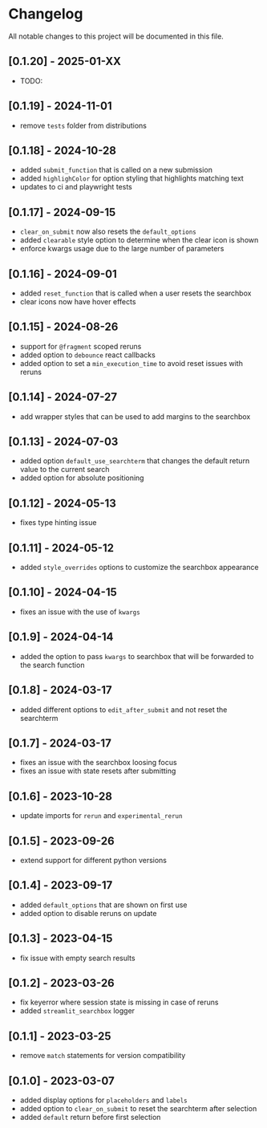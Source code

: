 # Changelog

All notable changes to this project will be documented in this file.

## [0.1.20] - 2025-01-XX

- TODO:

## [0.1.19] - 2024-11-01

- remove `tests` folder from distributions

## [0.1.18] - 2024-10-28

- added `submit_function` that is called on a new submission
- added `highlighColor` for option styling that highlights matching text
- updates to ci and playwright tests

## [0.1.17] - 2024-09-15

- `clear_on_submit` now also resets the `default_options`
- added `clearable` style option to determine when the clear icon is shown
- enforce kwargs usage due to the large number of parameters

## [0.1.16] - 2024-09-01

- added `reset_function` that is called when a user resets the searchbox
- clear icons now have hover effects

## [0.1.15] - 2024-08-26

- support for `@fragment` scoped reruns
- added option to `debounce` react callbacks
- added option to set a `min_execution_time` to avoid reset issues with reruns

## [0.1.14] - 2024-07-27

- add wrapper styles that can be used to add margins to the searchbox

## [0.1.13] - 2024-07-03

- added option `default_use_searchterm` that changes the default return value to the current search
- added option for absolute positioning

## [0.1.12] - 2024-05-13

- fixes type hinting issue

## [0.1.11] - 2024-05-12

- added `style_overrides` options to customize the searchbox appearance

## [0.1.10] - 2024-04-15

- fixes an issue with the use of `kwargs`

## [0.1.9] - 2024-04-14

- added the option to pass `kwargs` to searchbox that will be forwarded to the search function


## [0.1.8] - 2024-03-17

- added different options to `edit_after_submit` and not reset the searchterm

## [0.1.7] - 2024-03-17

- fixes an issue with the searchbox loosing focus
- fixes an issue with state resets after submitting

## [0.1.6] - 2023-10-28

- update imports for `rerun` and `experimental_rerun`

## [0.1.5] - 2023-09-26

- extend support for different python versions

## [0.1.4] - 2023-09-17

- added `default_options` that are shown on first use
- added option to disable reruns on update

## [0.1.3] - 2023-04-15

- fix issue with empty search results

## [0.1.2] - 2023-03-26

- fix keyerror where session state is missing in case of reruns
- added `streamlit_searchbox` logger

## [0.1.1] - 2023-03-25

- remove `match` statements for version compatibility

## [0.1.0] - 2023-03-07

- added display options for `placeholders` and `labels`
- added option to `clear_on_submit` to reset the searchterm after selection
- added `default` return before first selection
